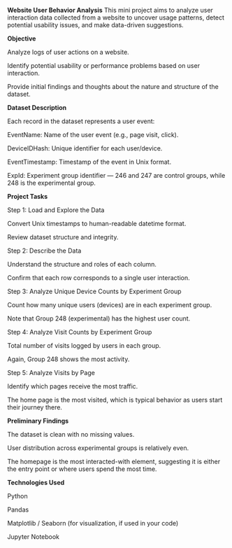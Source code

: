 **Website User Behavior Analysis**
This mini project aims to analyze user interaction data collected from a website to uncover usage patterns, detect potential usability issues, and make data-driven suggestions.

**Objective**

Analyze logs of user actions on a website.

Identify potential usability or performance problems based on user interaction.

Provide initial findings and thoughts about the nature and structure of the dataset.

**Dataset Description**

Each record in the dataset represents a user event:

EventName: Name of the user event (e.g., page visit, click).

DeviceIDHash: Unique identifier for each user/device.

EventTimestamp: Timestamp of the event in Unix format.

ExpId: Experiment group identifier — 246 and 247 are control groups, while 248 is the experimental group.

**Project Tasks**

Step 1: Load and Explore the Data

Convert Unix timestamps to human-readable datetime format.

Review dataset structure and integrity.

Step 2: Describe the Data

Understand the structure and roles of each column.

Confirm that each row corresponds to a single user interaction.

Step 3: Analyze Unique Device Counts by Experiment Group

Count how many unique users (devices) are in each experiment group.

Note that Group 248 (experimental) has the highest user count.

Step 4: Analyze Visit Counts by Experiment Group

Total number of visits logged by users in each group.

Again, Group 248 shows the most activity.

Step 5: Analyze Visits by Page

Identify which pages receive the most traffic.

The home page is the most visited, which is typical behavior as users start their journey there.

**Preliminary Findings**

The dataset is clean with no missing values.

User distribution across experimental groups is relatively even.

The homepage is the most interacted-with element, suggesting it is either the entry point or where users spend the most time.

**Technologies Used**

Python

Pandas

Matplotlib / Seaborn (for visualization, if used in your code)

Jupyter Notebook
